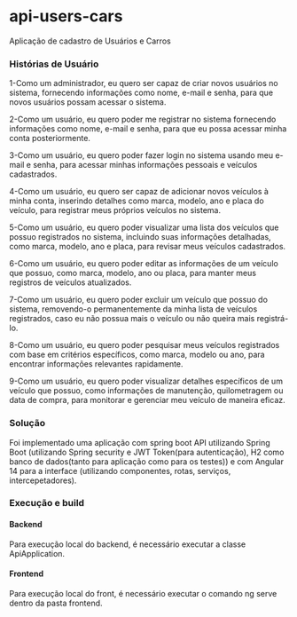 # api-users-cars
Aplicação de cadastro de Usuários e Carros

### Histórias de Usuário
1-Como um administrador, eu quero ser capaz de criar novos usuários no sistema, fornecendo informações como nome, e-mail e senha, para que novos usuários possam acessar o sistema.

2-Como um usuário, eu quero poder me registrar no sistema fornecendo informações como nome, e-mail e senha, para que eu possa acessar minha conta posteriormente.

3-Como um usuário, eu quero poder fazer login no sistema usando meu e-mail e senha, para acessar minhas informações pessoais e veículos cadastrados.

4-Como um usuário, eu quero ser capaz de adicionar novos veículos à minha conta, inserindo detalhes como marca, modelo, ano e placa do veículo, para registrar meus próprios veículos no sistema.

5-Como um usuário, eu quero poder visualizar uma lista dos veículos que possuo registrados no sistema, incluindo suas informações detalhadas, como marca, modelo, ano e placa, para revisar meus veículos cadastrados.

6-Como um usuário, eu quero poder editar as informações de um veículo que possuo, como marca, modelo, ano ou placa, para manter meus registros de veículos atualizados.

7-Como um usuário, eu quero poder excluir um veículo que possuo do sistema, removendo-o permanentemente da minha lista de veículos registrados, caso eu não possua mais o veículo ou não queira mais registrá-lo.

8-Como um usuário, eu quero poder pesquisar meus veículos registrados com base em critérios específicos, como marca, modelo ou ano, para encontrar informações relevantes rapidamente.

9-Como um usuário, eu quero poder visualizar detalhes específicos de um veículo que possuo, como informações de manutenção, quilometragem ou data de compra, para monitorar e gerenciar meu veículo de maneira eficaz.

### Solução

Foi implementado uma aplicação com spring boot API utilizando Spring Boot (utilizando Spring security e JWT Token(para autenticação), H2 como banco de dados(tanto para aplicação como para os testes)) e com Angular 14 para a interface (utilizando componentes, rotas, serviços, intercepetadores).

### Execução e build
#### Backend
Para execução local do backend, é necessário executar a classe ApiApplication.

#### Frontend
Para execução local do front, é necessário executar o comando ng serve dentro da pasta frontend.
